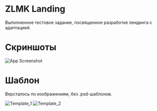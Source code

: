 # ZLMK Landing

Выполненное тестовое задание, посвященное разработке лендинга c адаптацией.

# Скриншоты

![App Screenshot](https://raw.githubusercontent.com/wokise4540/zlmk_landing/main/docs/home.jpg)

# Шаблон

Версталось по изображениям, без .psd-шаблонов.

![Template_1](https://raw.githubusercontent.com/wokise4540/zlmk_landing/main/docs/template_1.jpg)
![Template_2](https://raw.githubusercontent.com/wokise4540/zlmk_landing/main/docs/template_2.jpg)
